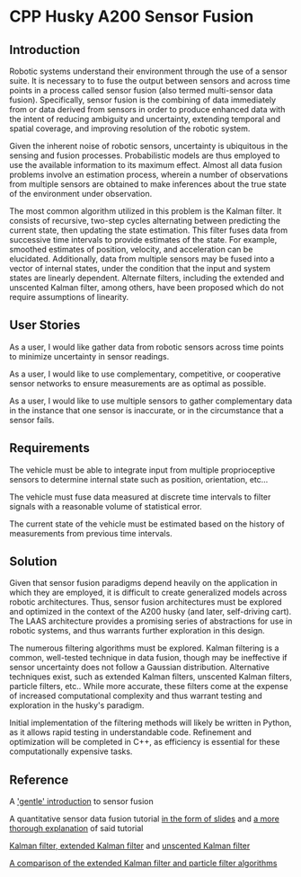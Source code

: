 # CPP Husky A200 Sensor Fusion

## Introduction

Robotic systems understand their environment through the use of a sensor suite. It is necessary to to fuse the output between sensors and across time points in a process called sensor fusion (also termed multi-sensor data fusion). Specifically, sensor fusion is the combining of data immediately from or data derived from sensors in order to produce enhanced data with the intent of reducing ambiguity and uncertainty, extending temporal and spatial coverage, and improving resolution of the robotic system.

Given the inherent noise of robotic sensors, uncertainty is ubiquitous in the sensing and fusion processes. Probabilistic models are thus employed to use the available information to its maximum effect. Almost all data fusion problems involve an estimation process, wherein a number of observations from multiple sensors are obtained to make inferences about the true state of the environment under observation.  

The most common algorithm utilized in this problem is the Kalman filter.  It consists of recursive, two-step cycles alternating between predicting the current state, then updating the state estimation. This filter fuses data from successive time intervals to provide estimates of the state. For example, smoothed estimates of position, velocity, and acceleration can be elucidated. Additionally, data from multiple sensors may be fused into a vector of internal states, under the condition that the input and system states are linearly dependent. Alternate filters, including the extended and unscented Kalman filter, among others, have been proposed which do not require assumptions of linearity.


## User Stories

As a user, I would like gather data from robotic sensors across time points to minimize uncertainty in sensor readings.

As a user, I would like to use complementary, competitive, or cooperative sensor networks to ensure measurements are as optimal as possible.

As a user, I would like to use multiple sensors to gather complementary data in the instance that one sensor is inaccurate, or in the circumstance that a sensor fails.


## Requirements

The vehicle must be able to integrate input from multiple proprioceptive sensors to determine internal state such as position, orientation, etc...

The vehicle must fuse data measured at discrete time intervals to filter signals with a reasonable volume of statistical error.

The current state of the vehicle must be estimated based on the history of measurements from previous time intervals.


## Solution

Given that sensor fusion paradigms depend heavily on the application in which they are employed, it is difficult to create generalized models across robotic architectures. Thus, sensor fusion architectures must be explored and optimized in the context of the A200 husky (and later, self-driving cart). The LAAS architecture provides a promising series of abstractions for use in robotic systems, and thus warrants further exploration in this design.

The numerous filtering algorithms must be explored.  Kalman filtering is a common, well-tested technique in data fusion, though may be ineffective if sensor uncertainty does not follow a Gaussian distribution. Alternative techniques exist, such as extended Kalman filters, unscented Kalman filters, particle filters, etc.. While more accurate, these filters come at the expense of increased computational complexity and thus warrant testing and exploration in the husky's paradigm.

Initial implementation of the filtering methods will likely be written in Python, as it allows rapid testing in understandable code. Refinement and optimization will be completed in C++, as efficiency is essential for these computationally expensive tasks.


## Reference

A ['gentle' introduction](https://www.researchgate.net/profile/Wilfried_Elmenreich/publication/267771481_An_Introduction_to_Sensor_Fusion/links/55d2e45908ae0a3417222dd9.pdf) to sensor fusion

A quantitative sensor data fusion tutorial
[in the form of slides](http://www.acfr.edu.au/pdfs/training/IntroDataFusionSlides.pdf)
and
[a more thorough explanation](http://www.acfr.usyd.edu.au/pdfs/training/multiSensorDataFusion/dataFusionNotes.pdf)
 of said tutorial

[Kalman filter, extended Kalman filter](http://users.isr.ist.utl.pt/~mir/pub/kalman.pdf)
and [unscented Kalman filter](https://www.seas.harvard.edu/courses/cs281/papers/unscented.pdf)

[A comparison of the extended Kalman filter and particle filter algorithms](http://ac.els-cdn.com/S0378475410001515/1-s2.0-S0378475410001515-main.pdf?_tid=14b9322a-371a-11e7-9b55-00000aacb361&acdnat=1494597261_d5f7fd8ed677ca8729413833fc36be2f)
